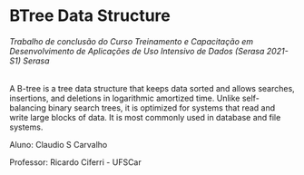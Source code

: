 # BTree Data Structure

###### Trabalho de conclusão do Curso Treinamento e Capacitação em Desenvolvimento de Aplicações de Uso Intensivo de Dados (Serasa 2021-S1) Serasa

A B-tree is a tree data structure that keeps data sorted and allows searches, insertions, and deletions in logarithmic amortized time. Unlike self-balancing binary search trees, it is optimized for systems that read and write large blocks of data. It is most commonly used in database and file systems.

Aluno: Claudio S Carvalho

Professor: Ricardo Ciferri - UFSCar